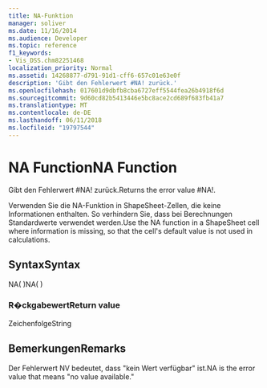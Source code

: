 ```yaml
---
title: NA-Funktion
manager: soliver
ms.date: 11/16/2014
ms.audience: Developer
ms.topic: reference
f1_keywords:
- Vis_DSS.chm82251468
localization_priority: Normal
ms.assetid: 14268877-d791-91d1-cff6-657c01e63e0f
description: 'Gibt den Fehlerwert #NA! zurück.'
ms.openlocfilehash: 017601d9dbfb8cba6727eff5544fea26b4918f6d
ms.sourcegitcommit: 9d60cd82b5413446e5bc8ace2cd689f683fb41a7
ms.translationtype: MT
ms.contentlocale: de-DE
ms.lasthandoff: 06/11/2018
ms.locfileid: "19797544"
---
```

# <a name="na-function"></a><span data-ttu-id="20bf8-103">NA Function</span><span class="sxs-lookup"><span data-stu-id="20bf8-103">NA Function</span></span>

<span data-ttu-id="20bf8-104">Gibt den Fehlerwert #NA! zurück.</span><span class="sxs-lookup"><span data-stu-id="20bf8-104">Returns the error value #NA!.</span></span> 
  
<span data-ttu-id="20bf8-105">Verwenden Sie die NA-Funktion in ShapeSheet-Zellen, die keine Informationen enthalten. So verhindern Sie, dass bei Berechnungen Standardwerte verwendet werden.</span><span class="sxs-lookup"><span data-stu-id="20bf8-105">Use the NA function in a ShapeSheet cell where information is missing, so that the cell's default value is not used in calculations.</span></span>
  
## <a name="syntax"></a><span data-ttu-id="20bf8-106">Syntax</span><span class="sxs-lookup"><span data-stu-id="20bf8-106">Syntax</span></span>

<span data-ttu-id="20bf8-107">NA( )</span><span class="sxs-lookup"><span data-stu-id="20bf8-107">NA( )</span></span>
  
### <a name="return-value"></a><span data-ttu-id="20bf8-108">R�ckgabewert</span><span class="sxs-lookup"><span data-stu-id="20bf8-108">Return value</span></span>

<span data-ttu-id="20bf8-109">Zeichenfolge</span><span class="sxs-lookup"><span data-stu-id="20bf8-109">String</span></span>
  
## <a name="remarks"></a><span data-ttu-id="20bf8-110">Bemerkungen</span><span class="sxs-lookup"><span data-stu-id="20bf8-110">Remarks</span></span>

<span data-ttu-id="20bf8-111">Der Fehlerwert NV bedeutet, dass "kein Wert verfügbar" ist.</span><span class="sxs-lookup"><span data-stu-id="20bf8-111">NA is the error value that means "no value available."</span></span>
  

